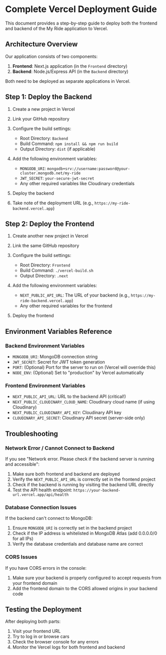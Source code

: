# Complete Vercel Deployment Guide

This document provides a step-by-step guide to deploy both the frontend and backend of the My Ride application to Vercel.

## Architecture Overview

Our application consists of two components:
1. **Frontend**: Next.js application (in the `Frontend` directory)
2. **Backend**: Node.js/Express API (in the `Backend` directory)

Both need to be deployed as separate applications in Vercel.

## Step 1: Deploy the Backend

1. Create a new project in Vercel
2. Link your GitHub repository
3. Configure the build settings:
   - Root Directory: `Backend`
   - Build Command: `npm install && npm run build`
   - Output Directory: `dist` (if applicable)

4. Add the following environment variables:
   - `MONGODB_URI`: `mongodb+srv://username:password@your-cluster.mongodb.net/my-ride`
   - `JWT_SECRET`: `your-secure-jwt-secret`
   - Any other required variables like Cloudinary credentials

5. Deploy the backend
6. Take note of the deployment URL (e.g., `https://my-ride-backend.vercel.app`)

## Step 2: Deploy the Frontend

1. Create another new project in Vercel
2. Link the same GitHub repository
3. Configure the build settings:
   - Root Directory: `Frontend`
   - Build Command: `./vercel-build.sh`
   - Output Directory: `.next`

4. Add the following environment variables:
   - `NEXT_PUBLIC_API_URL`: The URL of your backend (e.g., `https://my-ride-backend.vercel.app`)
   - Any other required variables for the frontend

5. Deploy the frontend

## Environment Variables Reference

### Backend Environment Variables
- `MONGODB_URI`: MongoDB connection string
- `JWT_SECRET`: Secret for JWT token generation
- `PORT`: (Optional) Port for the server to run on (Vercel will override this)
- `NODE_ENV`: (Optional) Set to "production" by Vercel automatically

### Frontend Environment Variables
- `NEXT_PUBLIC_API_URL`: URL to the backend API (critical!)
- `NEXT_PUBLIC_CLOUDINARY_CLOUD_NAME`: Cloudinary cloud name (if using Cloudinary)
- `NEXT_PUBLIC_CLOUDINARY_API_KEY`: Cloudinary API key
- `CLOUDINARY_API_SECRET`: Cloudinary API secret (server-side only)

## Troubleshooting

### Network Error / Cannot Connect to Backend
If you see "Network error. Please check if the backend server is running and accessible":

1. Make sure both frontend and backend are deployed
2. Verify the `NEXT_PUBLIC_API_URL` is correctly set in the frontend project
3. Check if the backend is running by visiting the backend URL directly
4. Test the API health endpoint: `https://your-backend-url.vercel.app/api/health`

### Database Connection Issues
If the backend can't connect to MongoDB:

1. Ensure `MONGODB_URI` is correctly set in the backend project
2. Check if the IP address is whitelisted in MongoDB Atlas (add 0.0.0.0/0 for all IPs)
3. Verify the database credentials and database name are correct

### CORS Issues
If you have CORS errors in the console:

1. Make sure your backend is properly configured to accept requests from your frontend domain
2. Add the frontend domain to the CORS allowed origins in your backend code

## Testing the Deployment

After deploying both parts:

1. Visit your frontend URL
2. Try to log in or browse cars
3. Check the browser console for any errors
4. Monitor the Vercel logs for both frontend and backend 